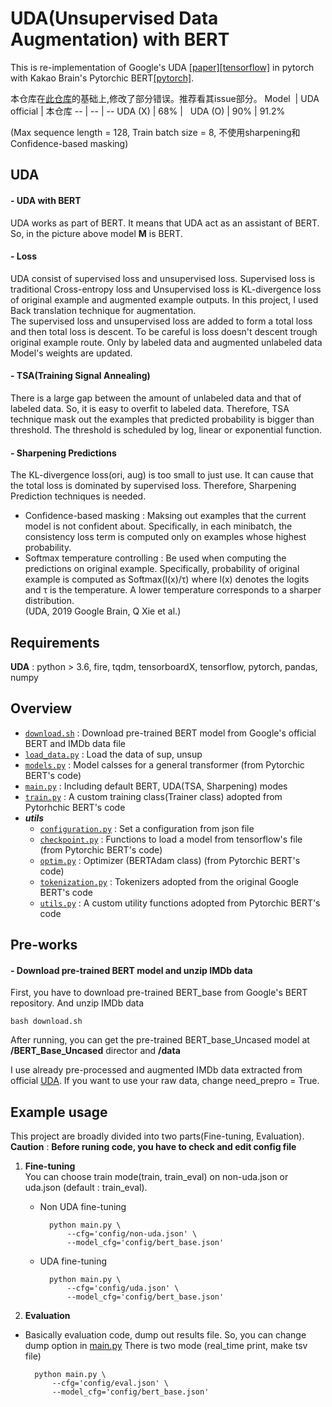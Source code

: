 # UDA(Unsupervised Data Augmentation) with BERT
This is re-implementation of Google's UDA [[paper]](https://arxiv.org/abs/1904.12848)[[tensorflow]](https://github.com/google-research/uda) in pytorch with Kakao Brain's Pytorchic BERT[[pytorch]](https://github.com/dhlee347/pytorchic-bert).

本仓库在[此仓库](https://github.com/SanghunYun/UDA_pytorch)的基础上,修改了部分错误。推荐看其issue部分。
Model  | UDA official | 本仓库
-- | -- | --
UDA (X) | 68% |  
UDA (O) | 90% | 91.2%

(Max sequence length = 128, Train batch size = 8, 不使用sharpening和Confidence-based masking)



## UDA

#### - UDA with BERT
UDA works as part of BERT. It means that UDA act as an assistant of BERT. So, in the picture above model **M** is BERT.

#### - Loss
UDA consist of supervised loss and unsupervised loss. Supervised loss is traditional Cross-entropy loss and Unsupervised loss is KL-divergence loss of original example and augmented example outputs. In this project, I used Back translation technique for augmentation.<br />
The supervised loss and unsupervised loss are added to form a total loss and then total loss is descent. To be careful is loss doesn't descent trough original example route. Only by labeled data and augmented unlabeled data Model's weights are updated.

#### - TSA(Training Signal Annealing)
There is a large gap between the amount of unlabeled data and that of labeled data. So, it is easy to overfit to labeled data. Therefore, TSA technique mask out the examples that predicted probability is bigger than threshold. The threshold is scheduled by log, linear or exponential function.<br />

#### - Sharpening Predictions
The KL-divergence loss(ori, aug) is too small to just use. It can cause that the total loss is dominated by supervised loss. Therefore, Sharpening Prediction techniques is needed.

- Confidence-based masking : Maksing out examples that the current model is not confident about. Specifically, in each minibatch, the consistency loss term is computed only on examples whose highest probability.
- Softmax temperature controlling : Be used when computing the predictions on original example. Specifically, probability of original example is computed as Softmax(l(x)/τ) where l(x) denotes the logits and τ is the temperature. A lower temperature corresponds to a sharper distribution.<br /> (UDA, 2019 Google Brain, Q Xie et al.)

## Requirements
**UDA** : python > 3.6, fire, tqdm, tensorboardX, tensorflow, pytorch, pandas, numpy

## Overview

- [`download.sh`](./download.sh) : Download pre-trained BERT model from Google's official BERT and IMDb data file
- [`load_data.py`](./load_data.py) : Load the data of sup, unsup
- [`models.py`](./models.py) : Model calsses for a general transformer (from Pytorchic BERT's code)
- [`main.py`](./main.py) : Including default BERT, UDA(TSA, Sharpening) modes
- [`train.py`](./train.py) : A custom training class(Trainer class) adopted from Pytorhchic BERT's code
- ***utils***
  - [`configuration.py`](./utils/configuration.py) : Set a configuration from json file
  - [`checkpoint.py`](./utils/checkpoint.py) : Functions to load a model from tensorflow's file (from Pytorchic BERT's code)
  - [`optim.py`](./utils.optim.py) : Optimizer (BERTAdam class) (from Pytorchic BERT's code)
  - [`tokenization.py`](./utils/tokenization.py) : Tokenizers adopted from the original Google BERT's code
  - [`utils.py`](./utils/utils.py) : A custom utility functions adopted from Pytorchic BERT's code

## Pre-works

#### - Download pre-trained BERT model and unzip IMDb data
First, you have to download pre-trained BERT_base from Google's BERT repository. And unzip IMDb data

    bash download.sh
After running, you can get the pre-trained BERT_base_Uncased model at **/BERT_Base_Uncased** director and **/data**

I use already pre-processed and augmented IMDb data extracted from official [UDA](https://github.com/google-research/uda). If you want to use your raw data, change need_prepro = True.

## Example usage
This project are broadly divided into two parts(Fine-tuning, Evaluation).<br/>
**Caution** : **Before runing code, you have to check and edit config file**

1. **Fine-tuning**
<br />You can choose train mode(train, train_eval) on non-uda.json or uda.json (default : train_eval).
    - Non UDA fine-tuning

            python main.py \
                --cfg='config/non-uda.json' \
                --model_cfg='config/bert_base.json'

    - UDA fine-tuning

            python main.py \
                --cfg='config/uda.json' \
                --model_cfg='config/bert_base.json'

2. **Evaluation**
- Basically evaluation code, dump out results file. So, you can change dump option in [main.py](./main.py) There is two mode (real_time print, make tsv file)

        python main.py \
            --cfg='config/eval.json' \
            --model_cfg='config/bert_base.json'
